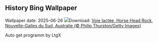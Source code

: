 ## History Bing Wallpaper
Wallpaper date: 2025-06-26
![](https://www.bing.com/th?id=OHR.HorseheadRock_FR-FR1124567196_UHD.jpg&w=1000)Download: [Voie lactée, Horse Head Rock, Nouvelle-Galles du Sud, Australie (© Philip Thurston/Getty Images)](https://www.bing.com/th?id=OHR.HorseheadRock_FR-FR1124567196_UHD.jpg)

Auto get programm by LtgX
